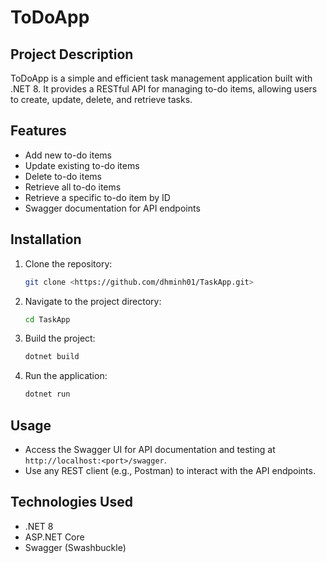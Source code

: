 # ToDoApp

## Project Description

ToDoApp is a simple and efficient task management application built with .NET 8. It provides a RESTful API for managing to-do items, allowing users to create, update, delete, and retrieve tasks.

## Features

- Add new to-do items
- Update existing to-do items
- Delete to-do items
- Retrieve all to-do items
- Retrieve a specific to-do item by ID
- Swagger documentation for API endpoints

## Installation

1. Clone the repository:
   ```bash
   git clone <https://github.com/dhminh01/TaskApp.git>
   ```
2. Navigate to the project directory:

   ```bash
   cd TaskApp
   ```

3. Build the project:

   ```bash
   dotnet build
   ```

4. Run the application:
   ```bash
   dotnet run
   ```

## Usage

- Access the Swagger UI for API documentation and testing at `http://localhost:<port>/swagger`.
- Use any REST client (e.g., Postman) to interact with the API endpoints.

## Technologies Used

- .NET 8
- ASP.NET Core
- Swagger (Swashbuckle)
